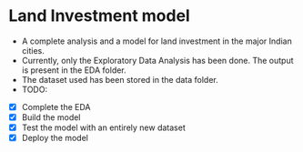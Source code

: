 # Land Investment model
* A complete analysis and a model for land investment in the major Indian cities.
* Currently, only the Exploratory Data Analysis has been done. The output is present in the EDA folder.
* The dataset used has been stored in the data folder.
* TODO:
* [X] Complete the EDA
* [X] Build the model
* [X] Test the model with an entirely new dataset
* [X] Deploy the model
